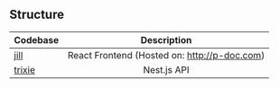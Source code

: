 ## Structure

| Codebase         |                 Description                  |
| :--------------- |:--------------------------------------------:|
| [jill](jill)     | React Frontend (Hosted on: http://p-doc.com) |
| [trixie](trixie) |                 Nest.js API                  |


